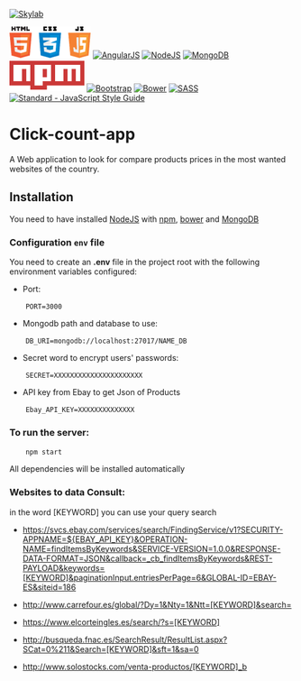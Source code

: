 [![Skylab](https://github.com/FransLopez/logo-images/blob/master/logos/skylab-56.png)](http://www.skylabcoders.com/)

[![HTML5, CSS3 and JS](https://github.com/Iggy-Codes/logo-images/blob/master/logos/html5-css3-js.png)](https://www.w3.org/)
[![AngularJS](https://github.com/FransLopez/logo-images/blob/master/logos/angularjs.png)](https://angularjs.org/)
[![NodeJS](https://github.com/FransLopez/logo-images/blob/master/logos/nodejs.png)](https://nodejs.org/)
[![MongoDB](https://github.com/FransLopez/logo-images/blob/master/logos/mongodb.png)](https://www.mongodb.com/)
[![npm](https://github.com/Iggy-Codes/logo-images/blob/master/logos/npm.png)](https://www.npmjs.com/)
[![Bootstrap](https://github.com/FransLopez/logo-images/blob/master/logos/bootstrap.png)](http://getbootstrap.com/)
[![Bower](https://github.com/FransLopez/logo-images/blob/master/logos/bower.png)](https://bower.io/)
[![SASS](https://github.com/FransLopez/logo-images/blob/master/logos/sass.png)](http://sass-lang.com/)  
[![Standard - JavaScript Style Guide](https://img.shields.io/badge/code%20style-standard-brightgreen.svg)](http://standardjs.com/)

# Click-count-app
A Web application to look for compare products prices in the most wanted websites of the country.

## Installation
You need to have installed [NodeJS](https://nodejs.org/) with [npm](https://www.npmjs.com/), [bower](https://bower.io/) and [MongoDB](https://www.mongodb.com/)

### Configuration `env` file
You need to create an **.env** file in the project root with the following environment variables configured:
- Port:
```
    PORT=3000
```

- Mongodb path and database to use:
```
    DB_URI=mongodb://localhost:27017/NAME_DB
```

- Secret word to encrypt users' passwords:
```
    SECRET=XXXXXXXXXXXXXXXXXXXXXX
```

- API key from Ebay to get Json of Products
```
    Ebay_API_KEY=XXXXXXXXXXXXXX
```

### To run the server:
```
    npm start
```
All dependencies will be installed automatically

### Websites to data Consult:

in the word [KEYWORD] you can use your query search

- https://svcs.ebay.com/services/search/FindingService/v1?SECURITY-APPNAME=${EBAY_API_KEY}&OPERATION-NAME=findItemsByKeywords&SERVICE-VERSION=1.0.0&RESPONSE-DATA-FORMAT=JSON&callback=_cb_findItemsByKeywords&REST-PAYLOAD&keywords=[KEYWORD]&paginationInput.entriesPerPage=6&GLOBAL-ID=EBAY-ES&siteid=186

- http://www.carrefour.es/global/?Dy=1&Nty=1&Ntt=[KEYWORD]&search=

- https://www.elcorteingles.es/search/?s=[KEYWORD]

- http://busqueda.fnac.es/SearchResult/ResultList.aspx?SCat=0%211&Search=[KEYWORD]&sft=1&sa=0

- http://www.solostocks.com/venta-productos/[KEYWORD]_b
